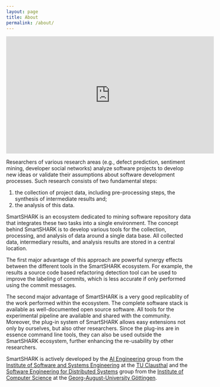 ```yaml
---
layout: page
title: About
permalink: /about/
---
```


<center><iframe width="560" height="315" src="https://www.youtube.com/embed/69ongpoBtQg" frameborder="0" allow="accelerometer; autoplay; encrypted-media; gyroscope; picture-in-picture" allowfullscreen></iframe></center>

Researchers of various research areas (e.g., defect prediction, sentiment mining, developer social networks) analyze software projects to develop new ideas or validate their assumptions about software development processes. Such research consists of two fundamental steps: 
 
1. the collection of project data, including pre-processing steps, the synthesis of intermediate results and; 
2. the analysis of this data. 

SmartSHARK is an ecosystem dedicated to mining software repository data that integrates these two tasks into a single environment. The concept behind SmartSHARK is to develop various tools for the collection, processing, and analysis of data around a single data base. All collected data, intermediary results, and analysis results are stored in a central location. 

The first major advantage of this approach are powerful synergy effects between the different tools in the SmartSHARK ecosystem. For example, the results a source code based refactoring detection tool can be used to improve the labeling of commits, which is less accurate if only performed using the commit messages. 

The second major advantage of SmartSHARK is a very good replicablity of the work performed within the ecosystem. The complete software stack is available as well-documented open source software. All tools for the experimental pipeline are available and shared with the community. Moreover, the plug-in system of SmartSHARK allows easy extensions not only by ourselves, but also other researchers. Since the plug-ins are in essence command line tools, they can also be used outside the SmartSHARK ecosystem, further enhancing the re-usability by other researchers.  

SmartSHARK is actively developed by the [AI Engineering](https://www.isse.tu-clausthal.de/forschung/forschungsgruppen/aieng-ai-engineering) group from the [Institute of Software and Systems Engineering](https://www.isse.tu-clausthal.de) at the [TU Clausthal](https://www.tu-clausthal.de) and the [Software Engineering for Distributed Systems](https://www.swe.informatik.uni-goettingen.de/) group from the [Institute of Computer Science](http://www.uni-goettingen.de/en/138524.html) at the [Georg-August-University Göttingen](https://www.uni-goettingen.de/). 
